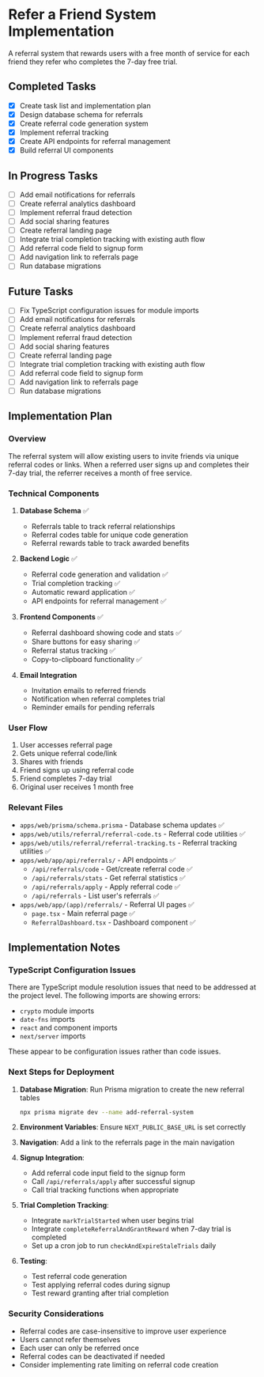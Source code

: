 # Refer a Friend System Implementation

A referral system that rewards users with a free month of service for each friend they refer who completes the 7-day free trial.

## Completed Tasks

- [x] Create task list and implementation plan
- [x] Design database schema for referrals
- [x] Create referral code generation system
- [x] Implement referral tracking
- [x] Create API endpoints for referral management
- [x] Build referral UI components

## In Progress Tasks

- [ ] Add email notifications for referrals
- [ ] Create referral analytics dashboard
- [ ] Implement referral fraud detection
- [ ] Add social sharing features
- [ ] Create referral landing page
- [ ] Integrate trial completion tracking with existing auth flow
- [ ] Add referral code field to signup form
- [ ] Add navigation link to referrals page
- [ ] Run database migrations

## Future Tasks

- [ ] Fix TypeScript configuration issues for module imports
- [ ] Add email notifications for referrals
- [ ] Create referral analytics dashboard
- [ ] Implement referral fraud detection
- [ ] Add social sharing features
- [ ] Create referral landing page
- [ ] Integrate trial completion tracking with existing auth flow
- [ ] Add referral code field to signup form
- [ ] Add navigation link to referrals page
- [ ] Run database migrations

## Implementation Plan

### Overview
The referral system will allow existing users to invite friends via unique referral codes or links. When a referred user signs up and completes their 7-day trial, the referrer receives a month of free service.

### Technical Components

1. **Database Schema** ✅
   - Referrals table to track referral relationships
   - Referral codes table for unique code generation
   - Referral rewards table to track awarded benefits

2. **Backend Logic** ✅
   - Referral code generation and validation ✅
   - Trial completion tracking ✅
   - Automatic reward application ✅
   - API endpoints for referral management ✅

3. **Frontend Components** ✅
   - Referral dashboard showing code and stats ✅
   - Share buttons for easy sharing ✅
   - Referral status tracking ✅
   - Copy-to-clipboard functionality ✅

4. **Email Integration**
   - Invitation emails to referred friends
   - Notification when referral completes trial
   - Reminder emails for pending referrals

### User Flow
1. User accesses referral page
2. Gets unique referral code/link
3. Shares with friends
4. Friend signs up using referral code
5. Friend completes 7-day trial
6. Original user receives 1 month free

### Relevant Files

- `apps/web/prisma/schema.prisma` - Database schema updates ✅
- `apps/web/utils/referral/referral-code.ts` - Referral code utilities ✅
- `apps/web/utils/referral/referral-tracking.ts` - Referral tracking utilities ✅
- `apps/web/app/api/referrals/` - API endpoints ✅
  - `/api/referrals/code` - Get/create referral code ✅
  - `/api/referrals/stats` - Get referral statistics ✅
  - `/api/referrals/apply` - Apply referral code ✅
  - `/api/referrals` - List user's referrals ✅
- `apps/web/app/(app)/referrals/` - Referral UI pages ✅
  - `page.tsx` - Main referral page ✅
  - `ReferralDashboard.tsx` - Dashboard component ✅

## Implementation Notes

### TypeScript Configuration Issues
There are TypeScript module resolution issues that need to be addressed at the project level. The following imports are showing errors:
- `crypto` module imports
- `date-fns` imports
- `react` and component imports
- `next/server` imports

These appear to be configuration issues rather than code issues.

### Next Steps for Deployment

1. **Database Migration**: Run Prisma migration to create the new referral tables
   ```bash
   npx prisma migrate dev --name add-referral-system
   ```

2. **Environment Variables**: Ensure `NEXT_PUBLIC_BASE_URL` is set correctly

3. **Navigation**: Add a link to the referrals page in the main navigation

4. **Signup Integration**: 
   - Add referral code input field to the signup form
   - Call `/api/referrals/apply` after successful signup
   - Call trial tracking functions when appropriate

5. **Trial Completion Tracking**:
   - Integrate `markTrialStarted` when user begins trial
   - Integrate `completeReferralAndGrantReward` when 7-day trial is completed
   - Set up a cron job to run `checkAndExpireStaleTrials` daily

6. **Testing**: 
   - Test referral code generation
   - Test applying referral codes during signup
   - Test reward granting after trial completion

### Security Considerations

- Referral codes are case-insensitive to improve user experience
- Users cannot refer themselves
- Each user can only be referred once
- Referral codes can be deactivated if needed
- Consider implementing rate limiting on referral code creation